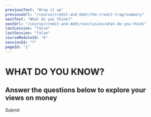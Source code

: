 ```yaml
---
previousText: "Wrap it up"
previousUrl: "/course/credit-and-debt/the-credit-trap/summary"
nextText: "What do you think?"
nextUrl: "/course/credit-and-debt/conclusion/what-do-you-think"
lastLession: "false"
lastSession: "false"
courseModuleId: "6"
sessionId: "7"
pageId: "1"
---
```



# WHAT DO YOU KNOW?

## Answer the questions below to explore your views on money

<sparkle-quiz question-text="It is important to look at the interest you are being charged on your credit card." type="OPINION" scale="TEN-POINTS" question-id="205"></sparkle-quiz>
<sparkle-quiz question-text="It is important to establish good credit" type="OPINION" scale="TEN-POINTS" question-id="206"></sparkle-quiz>
<sparkle-quiz question-text="Credit rating companies look at your debt to income ratio" type="OPINION" scale="TEN-POINTS" question-id="207"></sparkle-quiz>
<sparkle-button primary round>Submit</sparkle-button>